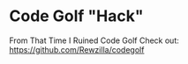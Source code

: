 # Code Golf "Hack"
From That Time I Ruined Code Golf
Check out: https://github.com/Rewzilla/codegolf